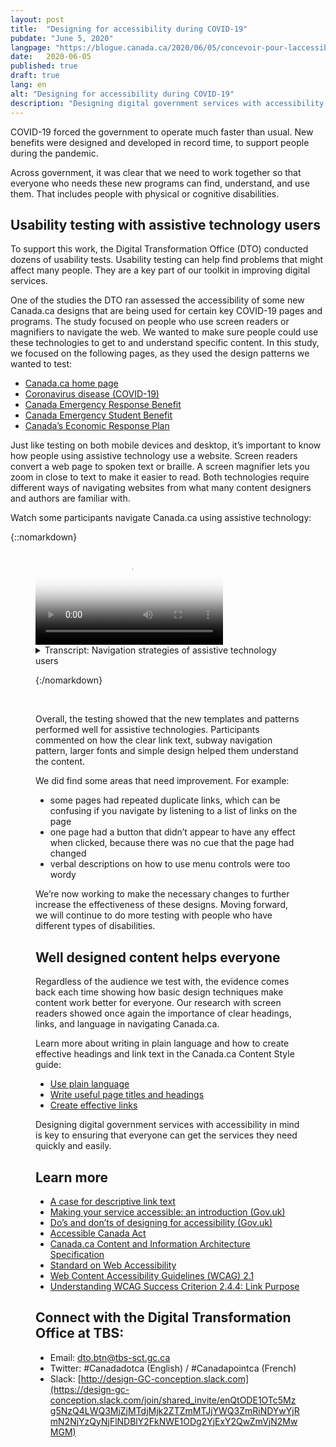 ```yaml
---
layout: post
title:  "Designing for accessibility during COVID-19"
pubdate: "June 5, 2020"
langpage: "https://blogue.canada.ca/2020/06/05/concevoir-pour-laccessibilite.html"
date:   2020-06-05
published: true
draft: true
lang: en
alt: "Designing for accessibility during COVID-19"
description: "Designing digital government services with accessibility in mind is key to ensuring that everyone can get the services they need quickly and easily."
---
```


COVID-19 forced the government to operate much faster than usual. New benefits were designed and developed in record time, to support people during the pandemic. 

Across government, it was clear that we need to work together so that everyone who needs these new programs can find, understand, and use them. That includes people with physical or cognitive disabilities. 

## Usability testing with assistive technology users

To support this work, the Digital Transformation Office (DTO) conducted dozens of usability tests. Usability testing can help find problems that might affect many people. They are a key part of our toolkit in improving digital services. 

One of the studies the DTO ran assessed the accessibility of some new Canada.ca designs that are being used for certain key COVID-19 pages and programs. The study focused on people who use screen readers or magnifiers to navigate the web.  We wanted to make sure people could use these technologies to get to and understand specific content. In this study, we focused on the following pages, as they used the design patterns we wanted to test:

* [Canada.ca home page](https://www.canada.ca/en.html)
* [Coronavirus disease (COVID-19)](https://www.canada.ca/en/public-health/services/diseases/coronavirus-disease-covid-19.html?utm_campaign=not-applicable&utm_medium=vanity-url&utm_source=canada-ca_coronavirus) 
* [Canada Emergency Response Benefit](https://www.canada.ca/en/services/benefits/ei/cerb-application.html) 
* [Canada Emergency Student Benefit](https://www.canada.ca/en/revenue-agency/services/benefits/emergency-student-benefit.html) 
* [Canada’s Economic Response Plan](https://www.canada.ca/en/department-finance/economic-response-plan.html)

Just like testing on both mobile devices and desktop, it’s important to know how people using assistive technology use a website. Screen readers convert a web page to spoken text or braille. A screen magnifier lets you zoom in close to text to make it easier to read. Both technologies require different ways of navigating websites from what many content designers and authors are familiar with.
 
Watch some participants navigate Canada.ca using assistive technology:

{::nomarkdown}

<figure class="wb-mltmd wb-init video cc_on">
	<video poster="/images/assistive-tech/poster.jpg" title="Assistive technology navigation strategies">
		<source type="video/mp4" src="/images/assistive-tech/assistive-tech-nav-1080x600-en.mp4" />
		<track src="#inline-captions" kind="captions" data-type="text/html" srclang="en" label="English" />
	</video>

<figcaption>
<details id="inline-captions">
				<summary>Transcript: Navigation strategies of assistive technology users</summary>

<p class="wet-boew-vd"><b>Title:</b> Some assistive technology navigation strategies on Canada.ca - May 2020</p>
<p class="wet-boew-vd"><b>Sub-title:</b> Participant ARCA-03 - JAWS user - Financial support from the Canada.ca homepage</p>
<p class="wet-boew-vd">(A screen capture of the Canada.ca homepage. We zoom in to see a window open above the page with the title "Links List". A list of links appears in the window, each link being highlighted as the participant says out loud what they are.)</p>
<p>
	<span class="wb-tmtxt" data-begin="8.34s" data-dur="04.03s"><b>Participant 1:</b> Now I can't use "Skip to main content", I</span>
	<span class="wb-tmtxt" data-begin="12.39s" data-dur="01.33s">don't really quite know what's there</span><span class="wb-tmtxt" data-begin="13.74s" data-dur="01.63s">first so we'll have to have a look and see.</span>
</p>
<p class="wet-boew-vd">(<b>Caption:</b> Navigating by exploring the list of links on the page)</p>
 
<p>
	<span class="wb-tmtxt" data-begin="19.02s" data-dur="06.76s">Okay let's see, I see "Public pensions",</span>
	<span class="wb-tmtxt" data-begin="22.17s" data-dur="05.80s">"Get a passport"... Ah! Okay</span>
</p>
	
<p class="wet-boew-vd">("Coronavirus (COVID-19)" is highlighted)</p>	
<p>
	<span class="wb-tmtxt" data-begin="27.99s" data-dur="03.81s">Coronavirus - now there might be</span>
	<span class="wb-tmtxt" data-begin="31.82s" data-dur="01.91s">something there. You're talking about</span>
	<span class="wb-tmtxt" data-begin="33.75s" data-dur="01.99s">someone who's been laid off, so there</span>
	<span class="wb-tmtxt" data-begin="35.76s" data-dur="02.23s">might be something there. We'll come back</span>
	<span class="wb-tmtxt" data-begin="38.01s" data-dur="06.60s">to that in a minute.</span>
</p>
<p class="wet-boew-vd">("Get the support you need" is highlighted.)</p>
<p>
	<span class="wb-tmtxt" data-begin="44.63s" data-dur="02.48s">So I'm going to start with "Get the</span>
	<span class="wb-tmtxt" data-begin="47.13s" data-dur="02.83s">support you need" and see if it has</span>
	<span class="wb-tmtxt" data-begin="49.98s" data-dur="03.04s">anything that looks like at least a good</span>
	<span class="wb-tmtxt" data-begin="53.04s" data-dur="02.97s">place to start. So I'll go there.</span>
<p>
	<span class="wb-tmtxt" data-begin="54.97s" data-dur="02.00s"><b>Moderator:</b> OK</span>
</p>
<p class="wet-boew-vd">(Zooms out to show the page change to the Economic Response Plan.)</p>


<p class="wet-boew-vd"><b>Sub-title:</b> Participant ARCA-02 - JAWS user - Financial support from the Economic Response Plan</p>

<p class="wet-boew-vd">(Screen shot of a page entitled, "Canada's COVID-19 Economic Response Plan". A box moves down the page, highlighting different elements while a robotic voice (the screen reader) reads what's there.)</p>

<p>
<span class="wb-tmtxt" data-begin="61.00s" data-dur="02.14s"><b>Screen reader:</b> Get the support you need.</span>
<span class="wb-tmtxt" data-begin="62.01s" data-dur="02.85s">Canada's COVID-19 Economic Response Plan dash Canada.ca.</span>
<span class="wb-tmtxt" data-begin="65.18s" data-dur="01.44s">Language selection, heading level -</span>
</p>

<p class="wet-boew-vd">(The box highlights the page title, then continues down the page).</p>

<p>
<span class="wb-tmtxt" data-begin="66.0s" data-dur="02.00s">Canada's COVID-19 Economic Response Plan - Heading level 1.</span>
<span class="wb-tmtxt" data-begin="68.00s" data-dur="01.50s">The Government of Canada is taking immediate,</span>
<span class="wb-tmtxt" data-begin="69.50s" data-dur="01.50s">significant, decisive action to support</span>
<span class="wb-tmtxt" data-begin="71.00s" data-dur="01.50s">Canadians and businesses facing</span>
<span class="wb-tmtxt" data-begin="72.50s" data-dur="01.50s">hardship as a result of the global</span>
<span class="wb-tmtxt" data-begin="74.00s" data-dur="02.28s">COVID-19 outbreak.</span>
</p>

<p class="wet-boew-vd"><b>Caption:</b> Navigating by page element</p>

<p>
<span class="wb-tmtxt" data-begin="74.0s" data-dur="01.50s">Heading level 2 - On this page</span>
<span class="wb-tmtxt" data-begin="75.5s" data-dur="01.0s">List with 3 items</span>
<span class="wb-tmtxt" data-begin="76.50s" data-dur="01.5s">Bullet, same page link - Support for individuals.</span>
<span class="wb-tmtxt" data-begin="78.0s" data-dur="01.5s">Bullet, same page link - Support for businesses.</span>
<span class="wb-tmtxt" data-begin="79.50s" data-dur="01.5s">Bullet, same page link - Support for sectors.</span>
<span class="wb-tmtxt" data-begin="81.00s" data-dur="01.0s">List end.</span>
<span class="wb-tmtxt" data-begin="82.00s" data-dur="01.5s"><b>Participant 2:</b> I'm going to go to individuals,</span>
<span class="wb-tmtxt" data-begin="83.50s" data-dur="05.97s">Support for individuals.</span>
</p>

<p>
<span class="wb-tmtxt" data-begin="85.00s" data-dur="01.5s">It shouldn't be going too fast,</span>
<span class="wb-tmtxt" data-begin="86.5s" data-dur="05.0s">I'm an actual slow JAWS reader, compared to some.</span>
</p>

<p class="wet-boew-vd">(The selection box moves back up to the "Support for individuals" heading to the "Support for individuals" link)</p>

<p>
<span class="wb-tmtxt" data-begin="93.00s" data-dur="02.0s"><b>Screen reader:</b> Heading level 2 - Support for individuals.</span>
<span class="wb-tmtxt" data-begin="95.5s" data-dur="01.5s">Heading level 3 - Individuals and families.</span>
<span class="wb-tmtxt" data-begin="97.0s" data-dur="01.5s">List with 5 items.</span>
<span class="wb-tmtxt" data-begin="98.5s" data-dur="07.0s">Temporary wage top-up for low-income essential workers</span>
</p>


<p>
<span class="wb-tmtxt" data-begin="107.72s" data-dur="02.41s"><b>Participant 2:</b> Low-income essential… he's not an</span>
<span class="wb-tmtxt" data-begin="110.15s" data-dur="05.97s">essential worker is he? Didn't say in the instructions.</span>
</p>
<p>
<span class="wb-tmtxt" data-begin="115.25s" data-dur="05.97s"><b>Screen reader:</b> (Unintelligible).</span>
</p>

<p class="wet-boew-vd">(Selection moves down the other items in the list - Increasing the Canada Child Benefit, Special Goods and Services Tax credit payment, Extra time to file income tax returns, Mortgage payment deferral, then moves to a heading "People facing loss of income").</p>

<p>
<span class="wb-tmtxt" data-begin="121.0s" data-dur="02.5s">Heading level 3 - People facing loss of income</span>
<span class="wb-tmtxt" data-begin="123.5s" data-dur="01.50s"><b>Participant 2:</b> Ah!</span>
</p>

<p>
<span class="wb-tmtxt" data-begin="125.0s" data-dur="01.50s"><b>Screen reader:</b> List with 1 item.</span>
<span class="wb-tmtxt" data-begin="126.5s" data-dur="05.00s">Canada Emergency Response Benefit (CERB) - button collapsed.</span>
<span class="wb-tmtxt" data-begin="131.5s" data-dur="05.00s">Heading level 3 - Indigenous peoples.</span>
</p>

<p class="wet-boew-vd">(Selection moves from the "Indigenous peoples" ).</p>

<p>
<span class="wb-tmtxt" data-begin="136.5s" data-dur="03.00s">Canada Emergency Response Benefit (CERB) - button expanded.</span>
</p>

<p>
<span class="wb-tmtxt" data-begin="139.61s" data-dur="03.17s"><b>Participant 2:</b> It's a collapsed link so it</span>
<span class="wb-tmtxt" data-begin="142.8s" data-dur="02.07s">actually expanded which is good - it worked.</span>
<span class="wb-tmtxt" data-begin="144.89s" data-dur="03.97s">Because they don't always work.</span>
</p>


<p>
<span class="wb-tmtxt" data-begin="148.89s" data-dur="05.97s"><b>Screen reader:</b> We will provide a taxable benefit of $2000 every 4 weeks...</span>
</p>

<p class="wet-boew-vd"><b>Sub-title:</b> Participant ARCA-05 - Windows Magnifier user - When to re-apply for CERB.</p>


<p>
<span class="wb-tmtxt" data-begin="156.97s" data-dur="02.48s"><b>Participant 3:</b> OK I just go to re-apply and see what</span>
<span class="wb-tmtxt" data-begin="159.47s" data-dur="02.11s">the instructions say if I go from there.</span>
</p>


<p>
<span class="wb-tmtxt" data-begin="161.6s" data-dur="01.44s">It's right underneath there</span>
<span class="wb-tmtxt" data-begin="163.06s" data-dur="02.75s">anyway "If your situation continues you</span>
<span class="wb-tmtxt" data-begin="165.83s" data-dur="05.97s">should apply for the...</span>
</p>

<p class="wet-boew-vd">(Pointer moves around the screen, looking for more detail).</p>



<p>
<span class="wb-tmtxt" data-begin="175.3s" data-dur="02.96s">So I'm not sure because it's not saying</span>
<span class="wb-tmtxt" data-begin="178.28s" data-dur="02.35s">right here where I'd expect it to be when</span>
<span class="wb-tmtxt" data-begin="180.65s" data-dur="01.69s">I should apply for May 10th. It's just</span>
<span class="wb-tmtxt" data-begin="182.36s" data-dur="01.81s">saying that I should re-apply every 4</span>
<span class="wb-tmtxt" data-begin="184.19s" data-dur="03.34s">weeks. Unless I missed it I don't see it here.</span>
</p>

<p class="wet-boew-vd">Caption: Uses the side menu to orient himself.</p>
<p class="wet-boew-vd">(Pointer moves to the Section menu at the right of the screen).</p>

<span class="wb-tmtxt" data-begin="187.55s" data-dur="04.90s">Yeah: "Who can apply," "How to apply…" Shows me</span>
<span class="wb-tmtxt" data-begin="192.47s" data-dur="01.74s">that I'm actually on, "Keep getting my</span>
<span class="wb-tmtxt" data-begin="194.23s" data-dur="02.84s">payments." So I feel like</span>
<span class="wb-tmtxt" data-begin="197.09s" data-dur="05.97s">I'm in the right spot. Oh! There it is!</span>

<p class="wet-boew-vd">(Pointer moves to below the "Determine when to apply" link).</p>

<p class="wet-boew-vd"><b>Sub-title:</b> Participant ARCA-04 - NVDA user - Contact about CERB.</p>

<p class="wet-boew-vd">(Screen capture of a page entitled "Applying for CERB with CRA: How to Apply". The page has a menu on the right labeled "Sections". A selection box moves around the elements on the page. Screen reader is audible throughout the video, but is unintelligible)</p>

<p>
<span class="wb-tmtxt" data-begin="218.00s" data-dur="04.0s"><b>Participant 4:</b> Ah! Contact us about CERB. Hey! Let's try that!</span>
</p>

<p class="wet-boew-vd">(New page loads entitled "Contact us about CERB", Different elements of the page get highlighted while a robotic voice reads through items too quickly to understand.)</p>


<p>
<span class="wb-tmtxt" data-begin="222.00s" data-dur="15.0s"><b>Screen reader:</b> (Unintelligible)</span>
</p>
<p>
<span class="wb-tmtxt" data-begin="243.00s" data-dur="6.0s"><b>Participant 4:</b> You've got to contact the department you applied with, that's good.</span>
</p>

<p class="wet-boew-vd">(The selection box moves down to "If you applied for CERB with the CRA". That expands, revealing 3 sub-items. The selection moves to the first, which is "Ask about the status of your CERB payment". That opens to reveal "Contact the CRA at 1-800-959-8281".)</p>


<p>
<span class="wb-tmtxt" data-begin="256.00s" data-dur="10.0s">1-800-959-8281. Oh, that's the normal CRA number.</span>
</p>


</details>
</figcaption>

{:/nomarkdown}

<br />

Overall, the testing showed that the new templates and patterns performed well for assistive technologies. Participants commented on how the clear link text, subway navigation pattern, larger fonts and simple design helped them understand the content.

We did find some areas that need improvement. For example:
* some pages had repeated duplicate links, which can be confusing if you navigate by listening to a list of links on the page
* one page had a button that didn’t appear to have any effect when clicked, because there was no cue that the page had changed 
* verbal descriptions on how to use menu controls were too wordy

We’re now working to make the necessary changes to further increase the effectiveness of these designs. Moving forward, we will continue to do more testing with people who have different types of disabilities. 

## Well designed content helps everyone

Regardless of the audience we test with, the evidence comes back each time showing how basic design techniques make content work better for everyone. Our research with screen readers showed once again the importance of clear headings, links, and language in navigating Canada.ca. 

Learn more about writing in plain language and how to create effective headings and link text in the Canada.ca Content Style guide:
* [Use plain language](https://www.canada.ca/en/treasury-board-secretariat/services/government-communications/canada-content-style-guide.html#toc6) 
* [Write useful page titles and headings](https://www.canada.ca/en/treasury-board-secretariat/services/government-communications/canada-content-style-guide.html#wp5-1)
* [Create effective links](https://www.canada.ca/en/treasury-board-secretariat/services/government-communications/canada-content-style-guide.html#toc11)

Designing digital government services with accessibility in mind is key to ensuring that everyone can get the services they need quickly and easily. 

## Learn more

* [A case for descriptive link text](https://blog.canada.ca/2020/05/26/descriptive-link-text.html)
* [Making your service accessible: an introduction (Gov.uk)](https://www.gov.uk/service-manual/helping-people-to-use-your-service/making-your-service-accessible-an-introduction)
* [Do’s and don’ts of designing for accessibility (Gov.uk)](https://accessibility.blog.gov.uk/2016/09/02/dos-and-donts-on-designing-for-accessibility/)
* [Accessible Canada Act](https://laws-lois.justice.gc.ca/eng/acts/A-0.6/)
* [Canada.ca Content and Information Architecture Specification](https://www.canada.ca/en/treasury-board-secretariat/services/government-communications/canada-content-information-architecture-specification.html)
* [Standard on Web Accessibility](https://www.tbs-sct.gc.ca/pol/doc-eng.aspx?id=23601)
* [Web Content Accessibility Guidelines (WCAG) 2.1](https://www.w3.org/TR/WCAG21/)
* [Understanding WCAG Success Criterion 2.4.4: Link Purpose](https://www.w3.org/WAI/WCAG21/Understanding/link-purpose-in-context.html)

## Connect with the Digital Transformation Office at TBS:
* Email: [dto.btn@tbs-sct.gc.ca](mailto:dto.btn@tbs-sct.gc.ca)
* Twitter: #Canadadotca (English) / #Canadapointca (French)
* Slack: [http://design-GC-conception.slack.com](https://design-gc-conception.slack.com/join/shared_invite/enQtODE1OTc5Mzg5NzQ4LWQ3MjZjMTdjMjk2ZTZmMTJjYWQ3ZmRiNDYwYjRmN2NjYzQyNjFlNDBlY2FkNWE1ODg2YjExY2QwZmVjN2MwMGM)
